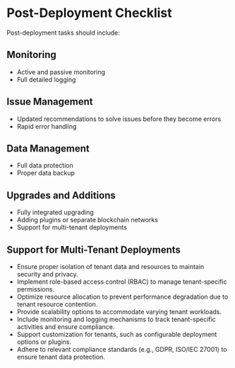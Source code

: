 # Post-Deployment Checklist

Post-deployment tasks should include:

## Monitoring
- Active and passive monitoring
- Full detailed logging

## Issue Management
- Updated recommendations to solve issues before they become errors
- Rapid error handling

## Data Management
- Full data protection
- Proper data backup

## Upgrades and Additions
- Fully integrated upgrading
- Adding plugins or separate blockchain networks
- Support for multi-tenant deployments

## Support for Multi-Tenant Deployments
- Ensure proper isolation of tenant data and resources to maintain security and privacy.
- Implement role-based access control (RBAC) to manage tenant-specific permissions.
- Optimize resource allocation to prevent performance degradation due to tenant resource contention.
- Provide scalability options to accommodate varying tenant workloads.
- Include monitoring and logging mechanisms to track tenant-specific activities and ensure compliance.
- Support customization for tenants, such as configurable deployment options or plugins.
- Adhere to relevant compliance standards (e.g., GDPR, ISO/IEC 27001) to ensure tenant data protection.